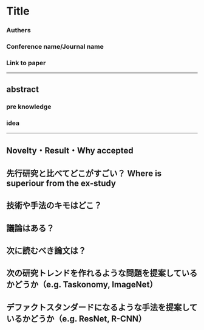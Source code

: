 # Title
### Authers
### Conference name/Journal name
### Link to paper

-------

## abstract

### pre knowledge

### idea

-------

## Novelty・Result・Why accepted
## 先行研究と比べてどこがすごい？ Where is superiour from  the ex-study 
## 技術や手法のキモはどこ？
## 議論はある？
## 次に読むべき論文は？
## 次の研究トレンドを作れるような問題を提案しているかどうか（e.g. Taskonomy, ImageNet）
## デファクトスタンダードになるような手法を提案しているかどうか（e.g. ResNet, R-CNN）
